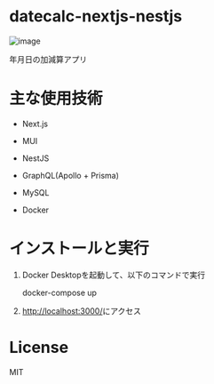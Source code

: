 # datecalc-nextjs-nestjs

![image](https://user-images.githubusercontent.com/79039863/147871781-1482ea9f-99f7-4d6b-a70a-84a745a3ce08.png)

年月日の加減算アプリ

# 主な使用技術

-   Next.js

-   MUI

-   NestJS

-   GraphQL(Apollo + Prisma)

-   MySQL

-   Docker

# インストールと実行

1.  Docker Desktopを起動して、以下のコマンドで実行

    docker-compose up

2.  <http://localhost:3000/>にアクセス

# License

MIT
